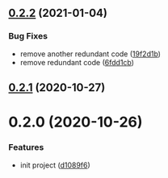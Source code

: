 ## [0.2.2](https://github.com/lenqwang/vue-cli-plugin-multiple-page/compare/v0.2.1...v0.2.2) (2021-01-04)


### Bug Fixes

* remove another redundant code ([19f2d1b](https://github.com/lenqwang/vue-cli-plugin-multiple-page/commit/19f2d1b52eeeafa6cc04960e161624f935eb656f))
* remove redundant code ([6fdd1cb](https://github.com/lenqwang/vue-cli-plugin-multiple-page/commit/6fdd1cb4652f70eedc3daa98ff3c4d0e4d7e2233))

## [0.2.1](https://github.com/qqcome110/vue-cli-plugin-multiple-page/compare/v0.2.0...v0.2.1) (2020-10-27)

# 0.2.0 (2020-10-26)


### Features

* init project ([d1089f6](https://github.com/qqcome110/vue-cli-plugin-multiple-page/commit/d1089f6e686bb36f1282a2cf087181dc1fa4f4ef))

